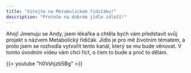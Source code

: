 ```yaml
---
title: "Vítejte na Metabolickém řidičáku!"
description: "Protože na dobrém jídle záleží!"
---
```


Ahoj! Jmenuju se Andy, jsem lékařka a chtěla bych vám představit svůj projekt s názvem Metabolický řidičák. Jídlo je pro mě životním tématem, a proto jsem se rozhodla vytvořit tento kanál, který se mu bude věnovat. V tomto úvodním videu vám chci říct, o čem to bude a proč to dělám.


{{< youtube "h0Vshjzb5Bg" >}}
